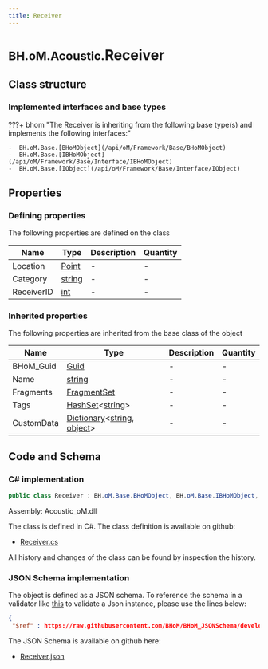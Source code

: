 ```yaml
---
title: Receiver
---
```


# <small>BH.oM.Acoustic.</small>**Receiver**



## Class structure

### Implemented interfaces and base types

???+ bhom "The Receiver is inheriting from the following base type(s) and implements the following interfaces:"

    -  BH.oM.Base.[BHoMObject](/api/oM/Framework/Base/BHoMObject)
    -  BH.oM.Base.[IBHoMObject](/api/oM/Framework/Base/Interface/IBHoMObject)
    -  BH.oM.Base.[IObject](/api/oM/Framework/Base/Interface/IObject)


## Properties



### Defining properties

The following properties are defined on the class

| Name             | Type             | Description      | Quantity         |
|------------------|------------------|------------------|------------------|
| Location | [Point](/api/oM/Dimensional/Geometry/Vector/Point) | - | - |
| Category | [string](https://learn.microsoft.com/en-us/dotnet/api/System.String?view=netstandard-2.0) | - | - |
| ReceiverID | [int](https://learn.microsoft.com/en-us/dotnet/api/System.Int32?view=netstandard-2.0) | - | - |


### Inherited properties
The following properties are inherited from the base class of the object

| Name             | Type             | Description      | Quantity         |
|------------------|------------------|------------------|------------------|
| BHoM_Guid | [Guid](https://learn.microsoft.com/en-us/dotnet/api/System.Guid?view=netstandard-2.0) | - | - |
| Name | [string](https://learn.microsoft.com/en-us/dotnet/api/System.String?view=netstandard-2.0) | - | - |
| Fragments | [FragmentSet](/api/oM/Framework/Base/FragmentSet) | - | - |
| Tags | [HashSet](https://learn.microsoft.com/en-us/dotnet/api/System.Collections.Generic.HashSet-1?view=netstandard-2.0)&lt;[string](https://learn.microsoft.com/en-us/dotnet/api/System.String?view=netstandard-2.0)&gt; | - | - |
| CustomData | [Dictionary](https://learn.microsoft.com/en-us/dotnet/api/System.Collections.Generic.Dictionary-2?view=netstandard-2.0)&lt;[string](https://learn.microsoft.com/en-us/dotnet/api/System.String?view=netstandard-2.0), [object](https://learn.microsoft.com/en-us/dotnet/api/System.Object?view=netstandard-2.0)&gt; | - | - |


## Code and Schema

### C# implementation

``` C# title="C#"
public class Receiver : BH.oM.Base.BHoMObject, BH.oM.Base.IBHoMObject, BH.oM.Base.IObject
```

Assembly: Acoustic_oM.dll

The class is defined in C#. The class definition is available on github:

- [Receiver.cs](https://github.com/BHoM/BHoM/blob/develop/Acoustic_oM/Elements\Receiver.cs)

All history and changes of the class can be found by inspection the history.
### JSON Schema implementation

The object is defined as a JSON schema. To reference the schema in a validator like [this](https://www.jsonschemavalidator.net/) to validate a Json instance, please use the lines below:

``` json title="JSON Schema"
{
 "$ref" : https://raw.githubusercontent.com/BHoM/BHoM_JSONSchema/develop/Acoustic_oM/Receiver.json}
```

The JSON Schema is available on github here:

- [Receiver.json](https://github.com/BHoM/BHoM_JSONSchema/blob/develop/Acoustic_oM/Receiver.json)
